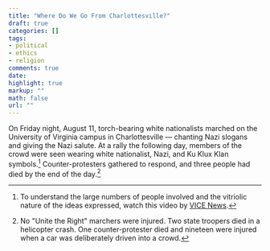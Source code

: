 ```yaml
---
title: "Where Do We Go From Charlottesville?"
draft: true
categories: []
tags:
- political
- ethics
- religion
comments: true
date: 
highlight: true
markup: ""
math: false
url: ""
---
```


On Friday night, August 11, torch-bearing white nationalists marched on the University of Virginia campus in Charlottesville — chanting Nazi slogans and giving the Nazi salute. At a rally the following day, members of the crowd were seen wearing white nationalist, Nazi, and Ku Klux Klan symbols.[^1] Counter-protesters gathered to respond, and three people had died by the end of the day.[^2]



[^1]: To understand the large numbers of people involved and the vitriolic nature of the ideas expressed, watch this video by [VICE News](https://www.youtube.com/watch?v=P54sP0Nlngg&feature=share).

[^2]: No "Unite the Right" marchers were injured. Two state troopers died in a helicopter crash. One counter-protester died and nineteen were injured when a car was deliberately driven into a crowd.
